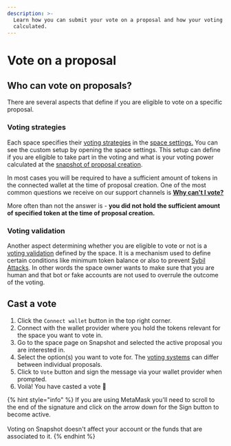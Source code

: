 ```yaml
---
description: >-
  Learn how you can submit your vote on a proposal and how your voting power is
  calculated.
---
```


# Vote on a proposal

## Who can vote on proposals?

There are several aspects that define if you are eligible to vote on a specific proposal.&#x20;

### Voting strategies

Each space specifies their [voting strategies](../voting-strategies.md) in the [space settings.](../spaces/settings.md#voting-strategies) You can see the custom setup by opening the space settings. This setup can define if you are eligible to take part in the voting and what is your voting power calculated at the [snapshot of proposal creation](../create.md#snapshot-block-number).

In most cases you will be required to have a sufficient amount of tokens in the connected wallet at the time of proposal creation. One of the most common questions we receive on our support channels is [**Why can't I vote?**](https://github.com/snapshot-labs/snapshot/discussions/767)&#x20;

More often than not the answer is - **you did not hold the sufficient amount of specified token at the time of proposal creation.**

### Voting validation

Another aspect determining whether you are eligible to vote or not is a [voting validation](../validation-strategies.md) defined by the space. It is a mechanism used to define certain conditions like minimum token balance or also to prevent [Sybil Attacks](https://en.wikipedia.org/wiki/Sybil_attack). In other words the space owner wants to make sure that you are human and that bot or fake accounts are not used to overrule the outcome of the voting.&#x20;

## Cast a vote

1. Click the `Connect wallet` button in the top right corner.
2. Connect with the wallet provider where you hold the tokens relevant for the space you want to vote in.
3. Go to the space page on Snapshot and selected the active proposal you are interested in.
4. Select the option(s) you want to vote for. The [voting systems](../../proposals/voting-types.md) can differ between individual proposals.
5. Click to `Vote` button and sign the message via your wallet provider when prompted.&#x20;
6. Voilà! You have casted a vote :tada:

{% hint style="info" %}
If you are using MetaMask you'll need to scroll to the end of the signature and click on the arrow down for the Sign button to become active.\
\
Voting on Snapshot doesn't affect your account or the funds that are associated to it.
{% endhint %}
